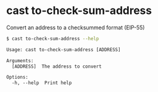 # cast to-check-sum-address

Convert an address to a checksummed format (EIP-55)

```bash
$ cast to-check-sum-address --help
```

```txt
Usage: cast to-check-sum-address [ADDRESS]

Arguments:
  [ADDRESS]  The address to convert

Options:
  -h, --help  Print help
```